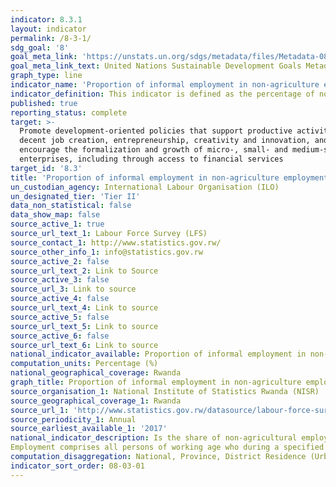 ```yaml
---
indicator: 8.3.1
layout: indicator
permalink: /8-3-1/
sdg_goal: '8'
goal_meta_link: 'https://unstats.un.org/sdgs/metadata/files/Metadata-08-03-01.pdf'
goal_meta_link_text: United Nations Sustainable Development Goals Metadata (PDF 231 KB)
graph_type: line
indicator_name: 'Proportion of informal employment in non-agriculture employment, by sex'
indicator_definition: This indicator is defined as the percentage of non-agricultural employment that is classified as informal employment.
published: true
reporting_status: complete
target: >-
  Promote development-oriented policies that support productive activities,
  decent job creation, entrepreneurship, creativity and innovation, and
  encourage the formalization and growth of micro-, small- and medium-sized
  enterprises, including through access to financial services
target_id: '8.3'
title: 'Proportion of informal employment in non-agriculture employment'
un_custodian_agency: International Labour Organisation (ILO)
un_designated_tier: 'Tier II'
data_non_statistical: false
data_show_map: false
source_active_1: true
source_url_text_1: Labour Force Survey (LFS)
source_contact_1: http://www.statistics.gov.rw/
source_other_info_1: info@statistics.gov.rw
source_active_2: false
source_url_text_2: Link to Source
source_active_3: false
source_url_3: Link to source
source_active_4: false
source_url_text_4: Link to source
source_active_5: false
source_url_text_5: Link to source
source_active_6: false
source_url_text_6: Link to source
national_indicator_available: Proportion of informal employment in non-agriculture employment
computation_units: Percentage (%)
national_geographical_coverage: Rwanda
graph_title: Proportion of informal employment in non-agriculture employment
source_organisation_1: National Institute of Statistics Rwanda (NISR)
source_geographical_coverage_1: Rwanda
source_url_1: 'http://www.statistics.gov.rw/datasource/labour-force-survey-0'
source_periodicity_1: Annual
source_earliest_available_1: '2017'
national_indicator_description: Is the share of non-agricultural employment which is classified as informal employment?
Employment comprises all persons of working age who during a specified brief period, such as one week or one day, performed work for others in exchange for pay or profit. Informal employment comprises persons who in their main or secondary jobs were in one of the following categories; (a) Own-account workers, employers and members of producers’ cooperatives employed in their own informal sector enterprises (the characteristics of the enterprise determine the informal nature of their jobs); (b) Own-account workers engaged in the production of goods exclusively for own final use by their household (e.g. subsistence farming); (c) Contributing family workers, regardless of whether they work in formal or informal sector enterprises (they usually do not have explicit, written contracts of employment, and are not subject to labour legislation, social security regulations, collective agreements, etc., which determines the informal nature of their jobs); (d) Employees holding informal jobs, whether employed by formal sector enterprises, informal sector enterprises, or as paid domestic workers by households (employees are considered to have informal jobs if their employment relationship is, in law or in practice, not subject to national labour legislation, income taxation, social protection or entitlement to certain employment benefits). An enterprise belongs to the informal sector if it fulfils the three following conditions; (a) It is an unincorporated enterprise (it is not constituted as a legal entity separate from its owners, and it is owned and controlled by one or more members of one or more households, and it is not a quasicorporation, it does not have a complete set of accounts, including balance sheets); (b) It is a market enterprise (it sells at least some of the goods or services it produces); (c) The enterprise is not registered or the employees of the enterprise are not registered or the number of persons engaged on a continuous basis is below a threshold determined by the country.
computation_disaggregation: National, Province, District Residence (Urban & Rural), Sex, By Economic Activities
indicator_sort_order: 08-03-01
---
```

